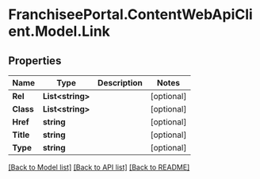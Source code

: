 # FranchiseePortal.ContentWebApiClient.Model.Link

## Properties

Name | Type | Description | Notes
------------ | ------------- | ------------- | -------------
**Rel** | **List&lt;string&gt;** |  | [optional] 
**Class** | **List&lt;string&gt;** |  | [optional] 
**Href** | **string** |  | [optional] 
**Title** | **string** |  | [optional] 
**Type** | **string** |  | [optional] 

[[Back to Model list]](../README.md#documentation-for-models) [[Back to API list]](../README.md#documentation-for-api-endpoints) [[Back to README]](../README.md)


